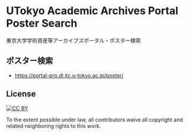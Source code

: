 # UTokyo Academic Archives Portal Poster Search

東京大学学術資産等アーカイブズポータル・ポスター検索

## ポスター検索
* https://portal-pro.dl.itc.u-tokyo.ac.jp/poster/

## License

[![CC BY](http://mirrors.creativecommons.org/presskit/buttons/88x31/svg/by.svg)](https://creativecommons.org/licenses/by/4.0/)

To the extent possible under law, all contributors waive all copyright and related neighboring rights to this work.

